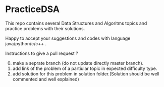 # PracticeDSA
This repo contains several Data Structures and Algoritms 
topics and practice problems with their solutions.

Happy to accept your suggestions and codes with language java/python/c/c++ .

Instructions to give a pull request ?

0) make a seprate branch (do not update directly master branch).
1) add link of the problem of a partiular topic in expected difficulty type.
2) add solution for this problem in solution folder.(Solution should be well commented and well explained)

